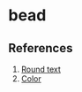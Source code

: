 # bead

## References

1. [Round text](http://stackoverflow.com/questions/14173012/android-layout-views-rotated-and-spaced-around-a-circle/36154697)
2. [Color](http://stackoverflow.com/questions/18781902/rounded-corner-for-textview-in-android)